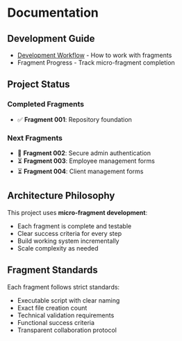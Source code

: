 # Documentation

## Development Guide

- [Development Workflow](development/) - How to work with fragments
- Fragment Progress - Track micro-fragment completion

## Project Status

### Completed Fragments
- ✅ **Fragment 001**: Repository foundation

### Next Fragments  
- 🔄 **Fragment 002**: Secure admin authentication
- ⏳ **Fragment 003**: Employee management forms
- ⏳ **Fragment 004**: Client management forms

## Architecture Philosophy

This project uses **micro-fragment development**:
- Each fragment is complete and testable
- Clear success criteria for every step
- Build working system incrementally
- Scale complexity as needed

## Fragment Standards

Each fragment follows strict standards:
- Executable script with clear naming
- Exact file creation count
- Technical validation requirements  
- Functional success criteria
- Transparent collaboration protocol
